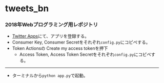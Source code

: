 # tweets_bn

### 2018年Webプログラミング用レポジトリ 
* [Twitter Apps](https://apps.twitter.com/)にて、アプリを登録する。
* Consumer Key, Consumer Secretをそれぞれ`config.py`にコピペする。
* Token Actionsの Create my access tokenを押下
  * Access Token, Access Token Secretをそれぞれ`config.py`にコピペする。

***
* ターミナルから`python app.py`で起動。

